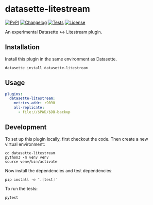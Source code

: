 # datasette-litestream

[![PyPI](https://img.shields.io/pypi/v/datasette-litestream.svg)](https://pypi.org/project/datasette-litestream/)
[![Changelog](https://img.shields.io/github/v/release/datasette-io/datasette-litestream?include_prereleases&label=changelog)](https://github.com/datasette-io/datasette-litestream/releases)
[![Tests](https://github.com/datasette-io/datasette-litestream/workflows/Test/badge.svg)](https://github.com/asg017/datasette-litestream/actions?query=workflow%3ATest)
[![License](https://img.shields.io/badge/license-Apache%202.0-blue.svg)](https://github.com/datasette-io/datasette-litestream/blob/main/LICENSE)

An experimental Datasette <-> Litestream plugin.

## Installation

Install this plugin in the same environment as Datasette.

    datasette install datasette-litestream

## Usage

```yaml
plugins:
  datasette-litestream:
    metrics-addr: :9090
    all-replicate:
      - file://$PWD/$DB-backup
```

## Development

To set up this plugin locally, first checkout the code. Then create a new virtual environment:

    cd datasette-litestream
    python3 -m venv venv
    source venv/bin/activate

Now install the dependencies and test dependencies:

    pip install -e '.[test]'

To run the tests:

    pytest
